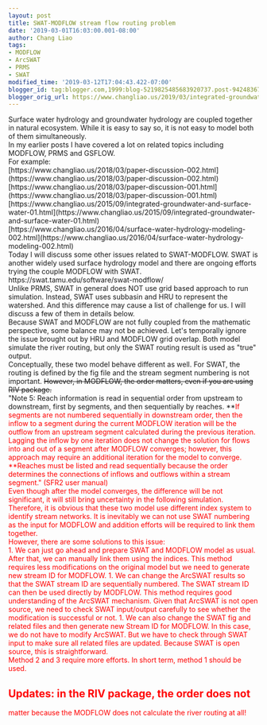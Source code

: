 ```yaml
---
layout: post
title: SWAT-MODFLOW stream flow routing problem
date: '2019-03-01T16:03:00.001-08:00'
author: Chang Liao
tags:
- MODFLOW
- ArcSWAT
- PRMS
- SWAT
modified_time: '2019-03-12T17:04:43.422-07:00'
blogger_id: tag:blogger.com,1999:blog-5219825485683920737.post-942483677787690714
blogger_orig_url: https://www.changliao.us/2019/03/integrated-groundwater-and-surface-water-01.html
---
```


<div>Surface water hydrology and groundwater hydrology are coupled together in 
natural ecosystem. While it is easy to say so, it is not easy to model both of 
them simultaneously.<div> 
<div>In my earlier posts I have covered a lot on related topics including 
MODFLOW, PRMS and GSFLOW.<div> 
<div>For example: 
<div>[https://www.changliao.us/2018/03/paper-discussion-002.html](https://www.changliao.us/2018/03/paper-discussion-002.html)<div>[https://www.changliao.us/2018/03/paper-discussion-001.html](https://www.changliao.us/2018/03/paper-discussion-001.html)<div>[https://www.changliao.us/2015/09/integrated-groundwater-and-surface-water-01.html](https://www.changliao.us/2015/09/integrated-groundwater-and-surface-water-01.html)<div>[https://www.changliao.us/2016/04/surface-water-hydrology-modeling-002.html](https://www.changliao.us/2016/04/surface-water-hydrology-modeling-002.html)<div> 
<div>Today I will discuss some other issues related to SWAT-MODFLOW. SWAT is 
another widely used surface hydrology model and there are ongoing efforts 
trying the couple MODFLOW with 
SWAT.<div>https://swat.tamu.edu/software/swat-modflow/<div> 
<div>Unlike PRMS, SWAT in general does NOT use grid based approach to run 
simulation. Instead, SWAT uses subbasin and HRU to represent the watershed. 
And this difference may cause a list of challenge for us. I will discuss a few 
of them in details below.<div> 
<div>Because SWAT and MODFLOW are not fully coupled from the mathematic 
perspective, some balance may not be achieved. Let's temporally ignore the 
issue brought out by HRU and MODFLOW grid overlap. Both model simulate the 
river routing, but only the SWAT routing result is used as "true" output. 
<div> 
<div>Conceptually, these two model behave different as well. For SWAT, the 
routing is defined by the fig file and the stream segment numbering is not 
important. <strike>However, in MODFLOW, the order matters, even if you are 
using RIV package.</strike><div> 
"Note 5: Reach information is read in sequential order from upstream to 
downstream, first by segments, and then sequentially by reaches. **<span 
style="color: red;">If segments are not numbered sequentially in downstream 
order, then the inflow to a segment during the current MODFLOW iteration will 
be the outflow from an upstream segment calculated during the previous 
iteration. Lagging the inflow by one iteration does not change the solution 
for flows into and out of a segment after MODFLOW converges; however, this 
approach may require an additional iteration for the model to converge. 
**Reaches must be listed and read sequentially because the order determines 
the connections of inflows and outflows within a stream segment." (SFR2 user 
manual) 
<div> 
<div>Even though after the model converges, the difference will be not 
significant, it will still bring uncertainty in the following simulation.<div> 
<div>Therefore, it is obvious that these two model use different index system 
to identify stream networks. It is inevitably we can not use SWAT numbering as 
the input for MODFLOW and addition efforts will be required to link them 
together.<div> 
<div>However, there are some solutions to this issue:<div>1. We can just go 
ahead and prepare SWAT and MODFLOW model as usual. After that, we can manually 
link them using the indices. This method requires less modifications on the 
original model but we need to generate new stream ID for MODFLOW. 
1. We can change the ArcSWAT results so that the SWAT stream ID are 
sequentially numbered. The SWAT stream ID can then be used directly by 
MODFLOW. This method requires good understanding of the ArcSWAT mechanism. 
Given that ArcSWAT is not open source, we need to check SWAT input/output 
carefully to see whether the modification is successful or not. 
1. We can also change the SWAT fig and related files and then generate new 
Stream ID for MODFLOW. In this case, we do not have to modify ArcSWAT. But we 
have to check through SWAT input to make sure all related files are updated. 
Because SWAT is open source, this is straightforward. 
<div>Method 2 and 3 require more efforts. In short term, method 1 should be 
used. 

## <span style="color: red;">Updates: in the RIV package, the order does not 
matter because the MODFLOW does not calculate the river routing at all! 
<b><span style="color: red;"> 
</b><div> 
<div> 
<div> 
<div> 